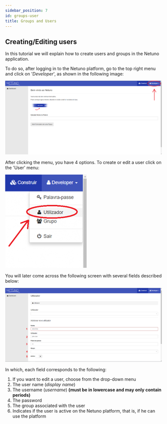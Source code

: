 ```yaml
---
sidebar_position: 7
id: groups-user
title: Groups and Users
---
```


## Creating/Editing users

In this tutorial we will explain how to create users and groups in the Netuno application.

To do so, after logging in to the Netuno platform, go to the top right menu and click on '_Developer_', as shown in the following image:

![grupos-utilizadores1.png](/docs/assets/grupos-utilizadores1.png)

After clicking the menu, you have 4 options. To create or edit a user click on the 'User' menu:

![grupos-utilizadores2.png](/docs/assets/grupos-utilizadores2.png)

You will later come across the following screen with several fields described below:

![grupos-utilizadores3.png](/docs/assets/grupos-utilizadores3.png)

In which, each field corresponds to the following:

1. If you want to edit a user, choose from the drop-down menu
2. The user name (_display name_)
3. The username (_username_) **(must be in lowercase and may only contain periods)**
4. The password
5. The group associated with the user
6. Indicates if the user is active on the Netuno platform, that is, if he can use the platform
